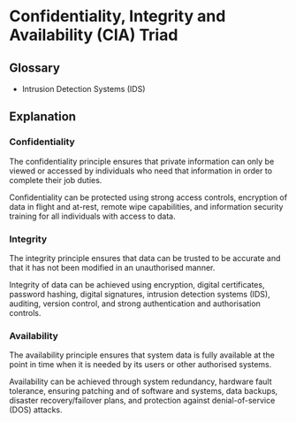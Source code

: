 # Confidentiality, Integrity and Availability (CIA) Triad

## Glossary

- Intrusion Detection Systems (IDS)

## Explanation

### Confidentiality

The confidentiality principle ensures that private information can only be viewed or accessed by individuals who need that information in order to complete their job duties.

Confidentiality can be protected using strong access controls, encryption of data in flight and at-rest, remote wipe capabilities, and information security training for all individuals with access to data.

### Integrity

The integrity principle ensures that data can be trusted to be accurate and that it has not been modified in an unauthorised manner.

Integrity of data can be achieved using encryption, digital certificates, password hashing, digital signatures, intrusion detection systems (IDS), auditing, version control, and strong authentication and authorisation controls.

### Availability

The availability principle ensures that system data is fully available at the point in time when it is needed by its users or other authorised systems.

Availability can be achieved through system redundancy, hardware fault tolerance, ensuring patching and of software and systems, data backups, disaster recovery/failover plans, and protection against denial-of-service (DOS) attacks.
